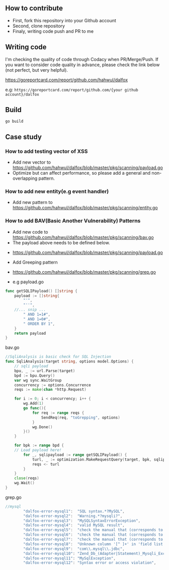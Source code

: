 ## How to contribute
- First, fork this repository into your Github account
- Second, clone repository
- Finaly, writing code push and PR to me

## Writing code
I'm checking the quality of code through Codacy when PR/Merge/Push. If you want to consider code quality in advance, please check the link below (not perfect, but very helpful).

https://goreportcard.com/report/github.com/hahwul/dalfox

e.g: `https://goreportcard.com/report/github.com/{your github account}/dalfox`

## Build
```
go build
```

## Case study
### How to add testing vector of XSS
- Add new vector to https://github.com/hahwul/dalfox/blob/master/pkg/scanning/payload.go
- Optimize but can affect performance, so please add a general and non-overlapping pattern.

### How to add new entity(e.g event handler)
- Add new pattern to https://github.com/hahwul/dalfox/blob/master/pkg/scanning/entity.go

### How to add BAV(Basic Another Vulnerability) Patterns
- Add new code to https://github.com/hahwul/dalfox/blob/master/pkg/scanning/bav.go
- The payload above needs to be defined below.
 + https://github.com/hahwul/dalfox/blob/master/pkg/scanning/payload.go
- Add Greeping pattern
 + https://github.com/hahwul/dalfox/blob/master/pkg/scanning/grep.go
- e.g
payload.go
```go
func getSQLIPayload() []string {
	payload := []string{
		"'",
		"''",
    //... snip ...
		" AND 1=1#",
		" AND 1=0#",
		" ORDER BY 1",
	}
	return payload
}
```

bav.go
```go
//SqliAnalysis is basic check for SQL Injection
func SqliAnalysis(target string, options model.Options) {
	// sqli payload
	bpu, _ := url.Parse(target)
	bpd := bpu.Query()
	var wg sync.WaitGroup
	concurrency := options.Concurrence
	reqs := make(chan *http.Request)

	for i := 0; i < concurrency; i++ {
		wg.Add(1)
		go func(){
			for req := range reqs {
				SendReq(req, "toGrepping", options)
			}
			wg.Done()
		}()
	}

	for bpk := range bpd {
    // Load payload here!
		for _, sqlipayload := range getSQLIPayload() {
			turl, _ := optimization.MakeRequestQuery(target, bpk, sqlipayload, "toGrepping", options)
			reqs <- turl
		}
	}
	close(reqs)
	wg.Wait()
}
```

grep.go
```go
//mysql
		"dalfox-error-mysql1":  "SQL syntax.*?MySQL",
		"dalfox-error-mysql2":  "Warning.*?mysqli?",
		"dalfox-error-mysql3":  "MySQLSyntaxErrorException",
		"dalfox-error-mysql4":  "valid MySQL result",
		"dalfox-error-mysql5":  "check the manual that (corresponds to|fits) your MySQL server version",
		"dalfox-error-mysql6":  "check the manual that (corresponds to|fits) your MariaDB server version",
		"dalfox-error-mysql7":  "check the manual that (corresponds to|fits) your Drizzle server version",
		"dalfox-error-mysql8":  "Unknown column '[^ ]+' in 'field list'",
		"dalfox-error-mysql9":  "com\\.mysql\\.jdbc",
		"dalfox-error-mysql10": "Zend_Db_(Adapter|Statement)_Mysqli_Exception",
		"dalfox-error-mysql11": "MySqlException",
		"dalfox-error-mysql12": "Syntax error or access violation",
```
